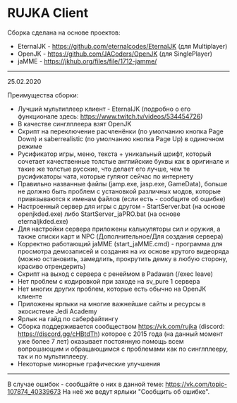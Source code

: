 # RUJKA Client

Сборка сделана на основе проектов:
  * EternalJK - https://github.com/eternalcodes/EternalJK (для Multiplayer)
  * OpenJK - https://github.com/JACoders/OpenJK (для SinglePlayer)
  * jaMME - https://jkhub.org/files/file/1712-jamme/

---------------------------------------------------------------------------

25.02.2020

Преимущества сборки:
  * Лучший мультиплеер клиент - EternalJK (подробно о его функционале здесь: https://www.twitch.tv/videos/534454726)
  * В качестве синглплеера взят OpenJK
  * Скрипт на переключение расчленёнки (по умолчанию кнопка Page Down) и saberrealistic (по умолчанию кнопка Page Up) в одиночном режиме
  * Русификатор игры, меню, текста + уникальный шрифт, который сочетает качественные толстые английские буквы как в оригинале и такие же толстые русские, что делает его лучше, чем те русификаторы чата, которые гуляют сейчас по интернету
  * Правильно названные файлы (jamp.exe, jasp.exe, GameData), больше не должно быть проблем с установкой различных модов, которые привязываются к именам файлов (если есть - сообщите об ошибке)
  * Настроенный сервер для игры с другом - StartServer.bat (на основе openjkded.exe) либо StartServer_jaPRO.bat (на основе eternaljkded.exe)
  * Для настройки сервера приложены калькуляторы сил и оружия, а также списки карт и NPC (Дополнительное/Для создания сервера)
  * Корректно работающий jaMME (start_jaMME.cmd) - программа для просмотра демозаписей и создания на их основе крутого видеоряда (можно остановить, замедлить, прокрутить демку в любую сторону, красиво отрендерить)
  * Скрипт на выход с сервера с ренеймом в Padawan (/exec leave)
  * Нет проблем с кодировкой при заходе на sv_pure 1 сервера
  * Нет многих других проблем, которые есть обычно на OpenJK клиенте
  * Приложены ярлыки на многие важнейшие сайты и ресурсы в экосистеме Jedi Academy
  * Ярлык на гайд по саберфайтингу
  * Сборка поддерживается сообществом https://vk.com/rujka (discord: https://discord.gg/cHBtdTh) которое с 2015 года (на данный момент уже более 7 лет) оказывает постоянную помощь всем вопрошающим и обращающимся с проблемами как по синглплееру, так и по мультиплееру.
  * Некоторые минорные графические улучшения

---------------------------------------------------------------------------

В случае ошибок - сообщайте о них в данной теме:
https://vk.com/topic-107874_40339673
На неё же ведут ярлыки "Сообщить об ошибке".